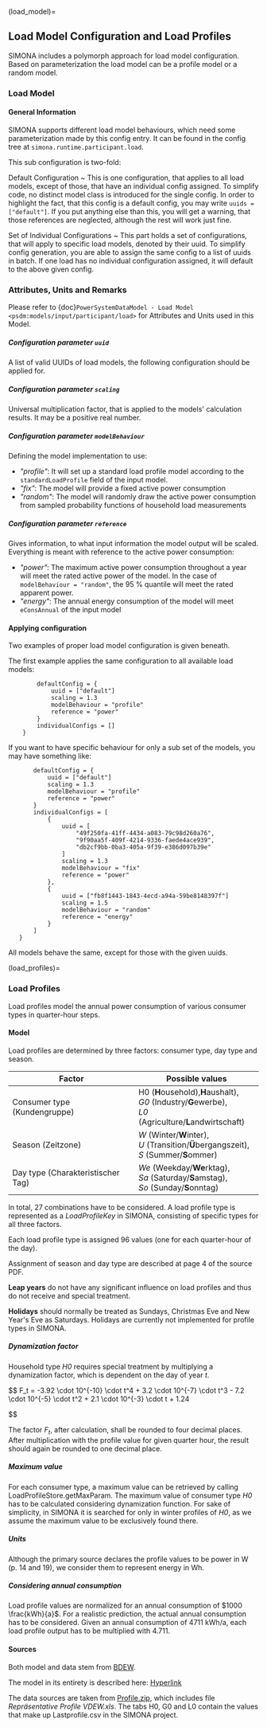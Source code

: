 (load_model)=
## Load Model Configuration and Load Profiles

SIMONA includes a polymorph approach for load model configuration. Based on parameterization the load model can be a profile model or a random model.

### Load Model

#### General Information

SIMONA supports different load model behaviours, which need some parameterization made by this config entry. It can be found in the config tree at ```simona.runtime.participant.load```.

This sub configuration is two-fold:

Default Configuration
~ This is one configuration, that applies to all load models, except of those, that have an individual config assigned. To simplify code, no distinct model class is introduced for the single config. In order to highlight the fact, that this config is a default config, you may write ```uuids = ["default"]```. If you put anything else than this, you will get a warning, that those references are neglected, although the rest will work just fine.

Set of Individual Configurations
~ This part holds a set of configurations, that will apply to specific load models, denoted by their uuid. To simplify config generation, you are able to assign the same config to a list of uuids in batch. If one load has no individual configuration assigned, it will default to the above given config.

### Attributes, Units and Remarks

Please refer to {doc}`PowerSystemDataModel - Load Model <psdm:models/input/participant/load>` for Attributes and Units used in this Model.


##### Configuration parameter ``uuid``

A list of valid UUIDs of load models, the following configuration should be applied for.

##### Configuration parameter ``scaling``

Universal multiplication factor, that is applied to the models' calculation results. It may be a positive real number.

##### Configuration parameter ``modelBehaviour``

Defining the model implementation to use:

- *"profile"*: It will set up a standard load profile model according to the ``standardLoadProfile`` field of the input model.
- *"fix"*: The model will provide a fixed active power consumption
- *"random"*: The model will randomly draw the active power consumption from sampled probability functions of household load measurements

##### Configuration parameter ``reference``

Gives information, to what input information the model output will be scaled. Everything is meant with reference to the active power consumption:

- *"power"*: The maximum active power consumption throughout a year will meet the rated active power of the model. In the case of ``modelBehaviour = "random"``, the 95 % quantile will meet the rated apparent power.
- *"energy"*: The annual energy consumption of the model will meet ``eConsAnnual`` of the input model

#### Applying configuration

Two examples of proper load model configuration is given beneath.

The first example applies the same configuration to all available load models:

```    simona.runtime.participant.load = {
        defaultConfig = {
            uuid = ["default"]
            scaling = 1.3
            modelBehaviour = "profile"
            reference = "power"
        }
        individualConfigs = []
    }
```

If you want to have specific behaviour for only a sub set of the models, you may have something like:

 ```   simona.runtime.participant.load = {
        defaultConfig = {
            uuid = ["default"]
            scaling = 1.3
            modelBehaviour = "profile"
            reference = "power"
        }
        individualConfigs = [
            {
                uuid = [
                    "49f250fa-41ff-4434-a083-79c98d260a76",
                    "9f90aa5f-409f-4214-9336-faede4ace939",
                    "db2cf9bb-0ba3-405a-9f39-e386d097b39e"
                ]
                scaling = 1.3
                modelBehaviour = "fix"
                reference = "power"
            },
            {
                uuid = ["fb8f1443-1843-4ecd-a94a-59be8148397f"]
                scaling = 1.5
                modelBehaviour = "random"
                reference = "energy"
            }
        ]
    }
```
All models behave the same, except for those with the given uuids.

(load_profiles)=
### Load Profiles

Load profiles model the annual power consumption of various consumer types in quarter-hour steps.

#### Model

Load profiles are determined by three factors: consumer type, day type and season.


| Factor                            | Possible values                                                                                             |
| ----------------------------------- | ------------------------------------------------------------------------------------------------------------- |
| Consumer type (Kundengruppe)      | H0 (**H**ousehold),**H**aushalt),<br>*G0* (Industry/**G**ewerbe),<br> *L0* (Agriculture/**L**andwirtschaft) |
| Season (Zeitzone)                 | *W* (Winter/**W**inter),<br> *U* (Transition/**Ü**bergangszeit),<br> *S* (Summer/**S**ommer)               |
| Day type (Charakteristischer Tag) | *We* (Weekday/**We**rktag),<br> *Sa* (Saturday/**S**amstag),<br> *So* (Sunday/**S**onntag)                  |

In total, 27 combinations have to be considered. A load profile type is represented as a *LoadProfileKey* in SIMONA, consisting of specific types for all three factors.

Each load profile type is assigned 96 values (one for each quarter-hour of the day).

Assignment of season and day type are described at page 4 of the source PDF.

**Leap years** do not have any significant influence on load profiles and thus do not receive and special treatment.

**Holidays** should normally be treated as Sundays, Christmas Eve and New Year\'s Eve as Saturdays. Holidays are currently not implemented for profile types in SIMONA.

##### Dynamization factor

Household type *H0* requires special treatment by multiplying a dynamization factor, which is dependent on the day of year *t*.

$$
F_t = -3.92 \cdot 10^{-10} \cdot t^4 + 3.2 \cdot 10^{-7}
\cdot t^3 - 7.2 \cdot 10^{-5} \cdot t^2 + 2.1 \cdot 10^{-3}
\cdot t + 1.24

$$

The factor $F_t$, after calculation, shall be rounded to four decimal places. After multiplication with the profile value for given quarter hour, the result should again be rounded to one decimal place.

##### Maximum value

For each consumer type, a maximum value can be retrieved by calling LoadProfileStore.getMaxParam. The maximum value of consumer type *H0* has to be calculated considering dynamization function. For sake of simplicity, in SIMONA it is searched for only in winter profiles of *H0*, as we assume the maximum value to be exclusively found there.

##### Units

Although the primary source declares the profile values to be power in W (p. 14 and 19), we consider them to represent energy in Wh.

##### Considering annual consumption

Load profile values are normalized for an annual consumption of $1000 \frac{kWh}{a}$. For a realistic prediction, the actual annual consumption has to be considered. Given an annual consumption of 4711 kWh/a, each load profile output has to be multiplied with 4.711.

#### Sources

Both model and data stem from [BDEW](https://www.bdew.de/energie/standardlastprofile-strom/).

The model in its entirety is described here: [Hyperlink](https://www.bdew.de/media/documents/2000131_Anwendung-repraesentativen_Lastprofile-Step-by-step.pdf)

The data sources are taken from [Profile.zip](https://www.bdew.de/media/documents/Profile.zip), which includes file *Repräsentative Profile VDEW.xls*. The tabs H0, G0 and L0 contain the values that make up Lastprofile.csv in the SIMONA project.
